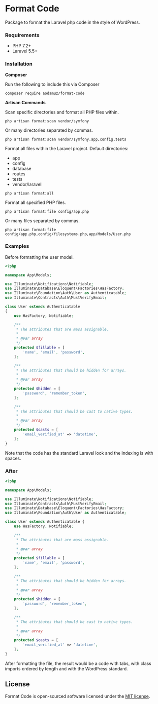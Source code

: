 
# Format Code

Package to format the Laravel php code in the style of WordPress.

### Requirements

- PHP 7.2+
- Laravel 5.5+

### Installation

**Composer**

Run the following to include this via Composer

```shell
composer require aodamuz/format-code
```

**Artisan Commands**

Scan specific directories and format all PHP files within.

```shell
php artisan format:scan vendor/symfony
```

Or many directories separated by commas.

```shell
php artisan format:scan vendor/symfony,app,config,tests
```

Format all files within the Laravel project. Default directories:
- app
- config
- database
- routes
- tests
- vendor/laravel

```shell
php artisan format:all
```

Format all specified PHP files.

```shell
php artisan format:file config/app.php
```
Or many files separated by commas.

```shell
php artisan format:file config/app.php,config/filesystems.php,app/Models/User.php
```

### Examples

Before formatting the user model.

```PHP
<?php

namespace App\Models;

use Illuminate\Notifications\Notifiable;
use Illuminate\Database\Eloquent\Factories\HasFactory;
use Illuminate\Foundation\Auth\User as Authenticatable;
use Illuminate\Contracts\Auth\MustVerifyEmail;

class User extends Authenticatable
{
    use HasFactory, Notifiable;

    /**
     * The attributes that are mass assignable.
     *
     * @var array
     */
    protected $fillable = [
        'name', 'email', 'password',
    ];

    /**
     * The attributes that should be hidden for arrays.
     *
     * @var array
     */
    protected $hidden = [
        'password', 'remember_token',
    ];

    /**
     * The attributes that should be cast to native types.
     *
     * @var array
     */
    protected $casts = [
        'email_verified_at' => 'datetime',
    ];
}
```

Note that the code has the standard Laravel look and the indexing is with spaces.

### After

```PHP
<?php

namespace App\Models;

use Illuminate\Notifications\Notifiable;
use Illuminate\Contracts\Auth\MustVerifyEmail;
use Illuminate\Database\Eloquent\Factories\HasFactory;
use Illuminate\Foundation\Auth\User as Authenticatable;

class User extends Authenticatable {
	use HasFactory, Notifiable;

	/**
	 * The attributes that are mass assignable.
	 *
	 * @var array
	 */
	protected $fillable = [
		'name', 'email', 'password',
	];

	/**
	 * The attributes that should be hidden for arrays.
	 *
	 * @var array
	 */
	protected $hidden = [
		'password', 'remember_token',
	];

	/**
	 * The attributes that should be cast to native types.
	 *
	 * @var array
	 */
	protected $casts = [
		'email_verified_at' => 'datetime',
	];
}
```

After formatting the file, the result would be a code with tabs, with class imports ordered by length and with the WordPress standard.

## License

Format Code is open-sourced software licensed under the [MIT license](LICENSE.md).
